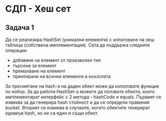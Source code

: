 # СДП - Хеш сет

## Задача 1
Да се реализира HashSet (уникални елементи) с използване на хеш таблица (собствена имплементация). Сета да поддържа следните операции:
- добавяне на елемент от произволен тип
- търсене за елемент
- премахване на елемент
- принтиране на всички елементи в конзолата

За пресмятане на hash-а на даден обект може да използвате функция по избор. За да работи HashSet-а можете да ползвате обекти, които имплементират интерфейс с 2 метода - hashCode и equals. Първият се извиква за да генерира hash стойност и да се определи правиния bucket. Вторият се извиква в случаите, когато обектите генерират еднакъв hash, но не са един и същи обект.